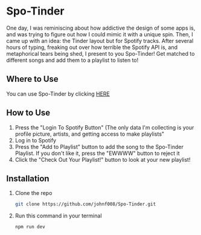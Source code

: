 # Spo-Tinder

One day, I was reminiscing about how addictive the design of some apps is, and was trying to figure out how I could mimic it with a unique spin. Then, I came up with an idea: the Tinder layout but for Spotify tracks. After several hours of typing, freaking out over how terrible the Spotify API is, and metaphorical tears being shed, I present to you Spo-Tinder! Get matched to different songs and add them to a playlist to listen to!

## Where to Use

You can use Spo-Tinder by clicking <a href="https://johnf008.github.io/Spo-Tinder/" target="_blank">HERE</a>

## How to Use
1. Press the "Login To Spotify Button" (The only data I'm collecting is your profile picture, artists, and getting access to make playlists"
2. Log in to Spotify
3. Press the "Add to Playlist" button to add the song to the Spo-Tinder Playlist. If you don't like it, press the "EWWWW" button to reject it
4. Click the "Check Out Your Playlist!" button to look at your new playlist!

## Installation
1. Clone the repo
   ```sh
   git clone https://github.com/johnf008/Spo-Tinder.git
   ```
2. Run this command in your terminal
   ```sh
   npm run dev
   ```
